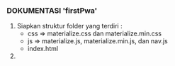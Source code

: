 ### DOKUMENTASI 'firstPwa'

1. Siapkan struktur folder yang terdiri : 
    - css => materialize.css dan materialize.min.css 
    - js => materialize.js, materialize.min.js, dan nav.js
    - index.html
2.  

